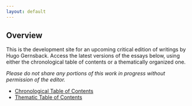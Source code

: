```yaml
---
layout: default
---
```


## Overview

This is the development site for an upcoming critical edition of writings by Hugo Gernsback.  Access the latest versions of the essays below, using either the chronological table of contents or a thematically organized one.

*Please do not share any portions of this work in progress without permission of the editor.*

- [Chronological Table of Contents](http://gernsback.wythoff.net/TOC_web.html)
- [Thematic Table of Contents](http://gernsback.wythoff.net/TOC_thematic.html)